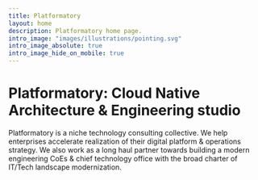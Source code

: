 ```yaml
---
title: Platformatory
layout: home
description: Platformatory home page.
intro_image: "images/illustrations/pointing.svg"
intro_image_absolute: true
intro_image_hide_on_mobile: true
---
```


# Platformatory: Cloud Native Architecture & Engineering studio

Platformatory is a niche technology consulting collective. We help enterprises accelerate realization of their digital platform & operations strategy. We also work as a long haul partner towards building a modern engineering CoEs & chief technology office with the broad charter of IT/Tech landscape modernization.
